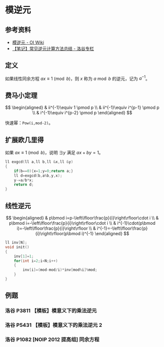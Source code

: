 # 模逆元

## 参考资料

- [模逆元 - OI Wiki](https://oi-wiki.org/math/number-theory/inverse/)
- [【笔记】常见逆元计算方法总结 - 洛谷专栏](https://www.luogu.com.cn/article/37lps3sm)

## 定义

如果线性同余方程 $ax\equiv1\pmod b$，则 $x$ 称为 $a\bmod b$ 的逆元，记为 $a^{-1}$。

## 费马小定理

$$
\begin{aligned}
  & ii^{-1}\equiv 1 \pmod p \\
  & ii^{-1}\equiv i^{p-1} \pmod p \\
  & i^{-1}\equiv i^{p-2} \pmod p
\end{aligned}
$$

快速幂：`Pow(i,mod-2)`。

## 扩展欧几里得

如果 $ax\equiv1\pmod b$，说明 $\exists y$ 满足 $ax+by=1$。

```cpp
ll exgcd(ll a,ll b,ll &x,ll &y)
{
	if(b==0){x=1;y=0;return a;}
	ll d=exgcd(b,a%b,y,x);
	y-=a/b*x;
	return d;
}
```

## 线性逆元

$$
\begin{aligned}
  & p\bmod i=p-\left\lfloor\frac{p}{i}\right\rfloor\cdot i \\
  & p\bmod i=-\left\lfloor\frac{p}{i}\right\rfloor\cdot i \\
  & i^{-1}\cdot(p\bmod i)=-\left\lfloor\frac{p}{i}\right\rfloor \\
  & i^{-1}=-\left\lfloor\frac{p}{i}\right\rfloor(p\bmod i)^{-1}
\end{aligned}
$$

```cpp
ll inv[N];
void init()
{
	inv[1]=1;
	for(int i=2;i<N;i++)
	{
		inv[i]=(mod-mod/i)*inv[mod%i]%mod;
	}
}
```

## 例题

### 洛谷 P3811 【模板】模意义下的乘法逆元

<Problem id="P3811" />

### 洛谷 P5431 【模板】模意义下的乘法逆元 2

<Problem id="P5431" />

### 洛谷 P1082 [NOIP 2012 提高组] 同余方程

<Problem id="P1082" />
